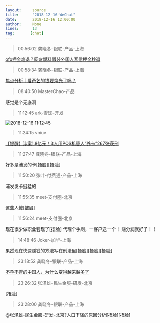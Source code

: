 ```yaml
---
layout:     source 
title:      "2018-12-16-WeChat"
date:       2018-12-16 12:00:00
author:     None
lines:      13 
tag:       [chat]
---
```

> 00:56:02  龚晓冬-银联-产品-上海  
   
[ofo押金难退？网友爆料假装外国人写信押金秒退
](https://c.m.163.com/news/a/E32PJDL800258105.html?spss=newsapp)  
   
> 00:58:34  龚晓冬-银联-产品-上海  
   
[焦点分析｜爱奇艺的钱要烧光了吗？
](https://c.m.163.com/news/a/E3339J0005118DFD.html?spss=newsapp)  
   
> 08:40:50  MasterChao-产品  
   
感觉是个无底洞  
   
> 11:12:45  ark-雪球-开发  
   
![2018-12-16 11:12:45](http://static.cocolian.cn/img/20181216_111245.png) 
   
> 11:24:15  vniuv  
   
[【提醒】涉案1.8亿元！3人用POS机替人“养卡”267张获刑
](http://mp.weixin.qq.com/s?__biz=MjM5MjAxNDM4MA==&amp;amp;amp;mid=2666229852&amp;amp;amp;idx=3&amp;amp;amp;sn=0081c9ae870b24810ab9c147593c7440&amp;amp;amp;chksm=bdb3191f8ac49009b93e40d9d4fce35761fb90d5d1a88b81706cd3f8a7687a6e10c84705e0cb&amp;amp;amp;mpshare=1&amp;amp;amp;scene=1&amp;amp;amp;srcid=#rd)  
   
> 11:27:47  龚晓冬-银联-产品-上海  
   
好多是浦发的卡[捂脸][捂脸]  
   
> 11:50:20  张叶-付费通-产品-上海  
   
浦发发卡挺猛的  
   
> 11:55:35  meet-支付圈-北京  
   
这些人傻[皱眉]  
   
> 11:56:24  meet-支付圈-北京  
   
现在很少做职业套现了[捂脸]  代理个手刷，一客户送一个！ 赚分润就好了！！  
   
> 14:48:46  Joker-加华-上海  
   
果然现在快速赚钱的方法写在刑法里[捂脸][捂脸][捂脸]  
   
> 23:18:52  龚晓冬-银联-产品-上海  
   
[不孕不育的中国人，为什么变得越来越多了
](https://c.m.163.com/news/a/E367PVKL000181IU.html?spss=newsapp)  
   
> 23:26:32  张泽雄-民生金服-研发-北京  
   
[捂脸]  
   
> 23:28:00  龚晓冬-银联-产品-上海  
   
@张泽雄-民生金服-研发-北京?人口下降的原因分析[捂脸][捂脸]  
   
